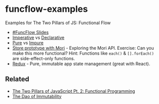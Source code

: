 # funcflow-examples
Examples for The Two Pillars of JS: Functional Flow

* [#FuncFlow Slides](https://slidr.io/ericelliott/learn-to-flow-with-functional-programming#1)
* [Imperative](https://github.com/learn-javascript-courses/funcflow-examples/blob/master/examples/double/imperative/index.js) vs [Declarative](https://github.com/learn-javascript-courses/funcflow-examples/blob/master/examples/double/declarative/index.js)
* [Pure]() vs [Impure]()
* [Store prototype with Mori](https://github.com/ericelliott/checkin/blob/13cd6ce0ed028c5431409f8981005df2b06c3638/source/shared/store/index.js) - Exploring the Mori API. Exercise: Can you make this more functional? Hint: Functions like `each()` & `[].forEach()` are side-effect-only functions.
* [Redux](https://github.com/rackt/redux) - Pure, immutable app state management (great with React).

## Related
* [The Two Pillars of JavaScript Pt. 2: Functional Programming](https://medium.com/javascript-scene/the-two-pillars-of-javascript-pt-2-functional-programming-a63aa53a41a4)
* [The Dao of Immutability](https://medium.com/javascript-scene/the-dao-of-immutability-9f91a70c88cd)
